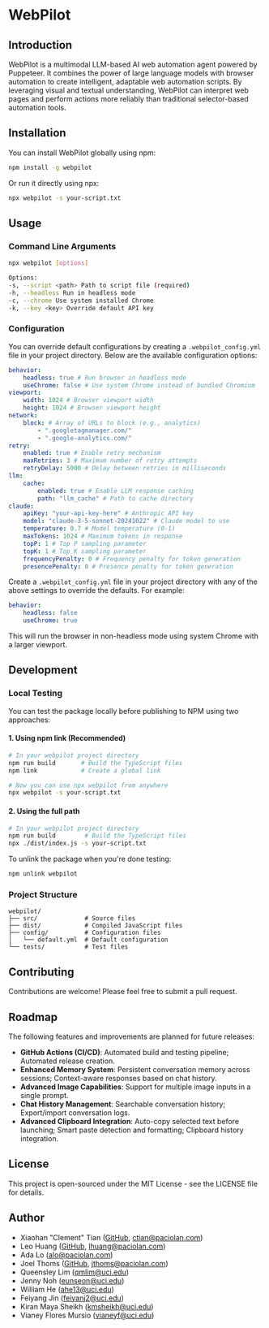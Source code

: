 # WebPilot

## Introduction

WebPilot is a multimodal LLM-based AI web automation agent powered by Puppeteer. It combines the power of large language models with browser automation to create intelligent, adaptable web automation scripts. By leveraging visual and textual understanding, WebPilot can interpret web pages and perform actions more reliably than traditional selector-based automation tools.

## Installation

You can install WebPilot globally using npm:

```bash
npm install -g webpilot
```

Or run it directly using npx:

```bash
npx webpilot -s your-script.txt
```

## Usage

### Command Line Arguments

```bash
npx webpilot [options]

Options:
-s, --script <path> Path to script file (required)
-h, --headless Run in headless mode
-c, --chrome Use system installed Chrome
-k, --key <key> Override default API key
```

### Configuration

You can override default configurations by creating a `.webpilot_config.yml` file in your project directory. Below are the available configuration options:

```yaml
behavior:
    headless: true # Run browser in headless mode
    useChrome: false # Use system Chrome instead of bundled Chromium
viewport:
    width: 1024 # Browser viewport width
    height: 1024 # Browser viewport height
network:
    block: # Array of URLs to block (e.g., analytics)
        - ".googletagmanager.com/"
        - ".google-analytics.com/"
retry:
    enabled: true # Enable retry mechanism
    maxRetries: 3 # Maximum number of retry attempts
    retryDelay: 5000 # Delay between retries in milliseconds
llm:
    cache:
        enabled: true # Enable LLM response caching
        path: "llm_cache" # Path to cache directory
claude:
    apiKey: "your-api-key-here" # Anthropic API key
    model: "claude-3-5-sonnet-20241022" # Claude model to use
    temperature: 0.7 # Model temperature (0-1)
    maxTokens: 1024 # Maximum tokens in response
    topP: 1 # Top P sampling parameter
    topK: 1 # Top K sampling parameter
    frequencyPenalty: 0 # Frequency penalty for token generation
    presencePenalty: 0 # Presence penalty for token generation
```

Create a `.webpilot_config.yml` file in your project directory with any of the above settings to override the defaults. For example:

```yaml
behavior:
    headless: false
    useChrome: true
```

This will run the browser in non-headless mode using system Chrome with a larger viewport.

## Development

### Local Testing

You can test the package locally before publishing to NPM using two approaches:

#### 1. Using npm link (Recommended)
```bash
# In your webpilot project directory
npm run build       # Build the TypeScript files
npm link            # Create a global link

# Now you can use npx webpilot from anywhere
npx webpilot -s your-script.txt
```

#### 2. Using the full path
```bash
# In your webpilot project directory
npm run build        # Build the TypeScript files
npx ./dist/index.js -s your-script.txt
```

To unlink the package when you're done testing:
```bash
npm unlink webpilot
```

### Project Structure
```
webpilot/
├── src/             # Source files
├── dist/            # Compiled JavaScript files
├── config/          # Configuration files
│   └── default.yml  # Default configuration
└── tests/           # Test files
```

## Contributing

Contributions are welcome! Please feel free to submit a pull request.

## Roadmap

The following features and improvements are planned for future releases:

- **GitHub Actions (CI/CD)**: Automated build and testing pipeline; Automated release creation.
- **Enhanced Memory System**: Persistent conversation memory across sessions; Context-aware responses based on chat history.
- **Advanced Image Capabilities**: Support for multiple image inputs in a single prompt.
- **Chat History Management**: Searchable conversation history; Export/import conversation logs.
- **Advanced Clipboard Integration**: Auto-copy selected text before launching; Smart paste detection and formatting; Clipboard history integration.

## License

This project is open-sourced under the MIT License - see the LICENSE file for details.

## Author

- Xiaohan "Clement" Tian ([GitHub](https://github.com/Xiaohan-Tian), [ctian@paciolan.com](mailto:ctian@paciolan.com))
- Leo Huang ([GitHub](https://github.com/LEOUS2013), [lhuang@paciolan.com](mailto:lhuang@paciolan.com))
- Ada Lo ([alo@paciolan.com](mailto:alo@paciolan.com))
- Joel Thoms ([GitHub](https://github.com/joelnet), [jthoms@paciolan.com](mailto:jthoms@paciolan.com))
- Queensley Lim ([qmlim@uci.edu](mailto:qmlim@uci.edu))
- Jenny Noh ([<eunseon@uci.edu>](mailto:eunseon@uci.edu))
- William He ([<ahe13@uci.edu>](mailto:ahe13@uci.edu))
- Feiyang Jin ([<feiyanj2@uci.edu>](mailto:feiyanj2@uci.edu))
- Kiran Maya Sheikh ([<kmsheikh@uci.edu>](mailto:kmsheikh@uci.edu))
- Vianey Flores Mursio ([<vianeyf@uci.edu>](mailto:vianeyf@uci.edu))
